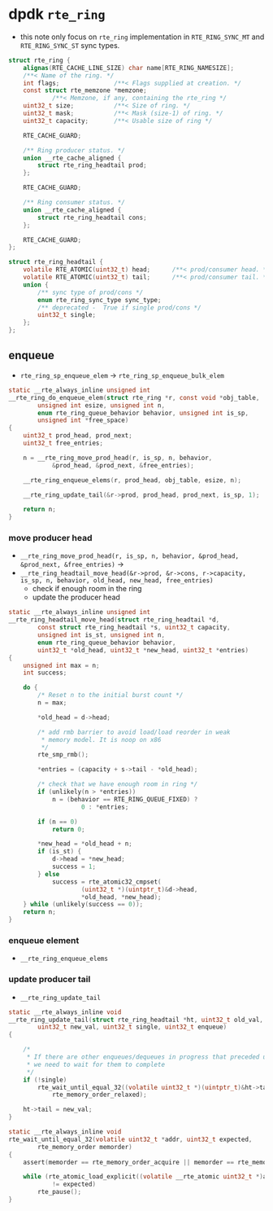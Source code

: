# dpdk `rte_ring`
* this note only focus on `rte_ring` implementation in `RTE_RING_SYNC_MT` and `RTE_RING_SYNC_ST` sync types.
```c
struct rte_ring {
	alignas(RTE_CACHE_LINE_SIZE) char name[RTE_RING_NAMESIZE];
	/**< Name of the ring. */
	int flags;               /**< Flags supplied at creation. */
	const struct rte_memzone *memzone;
			/**< Memzone, if any, containing the rte_ring */
	uint32_t size;           /**< Size of ring. */
	uint32_t mask;           /**< Mask (size-1) of ring. */
	uint32_t capacity;       /**< Usable size of ring */

	RTE_CACHE_GUARD;

	/** Ring producer status. */
	union __rte_cache_aligned {
		struct rte_ring_headtail prod;
	};

	RTE_CACHE_GUARD;

	/** Ring consumer status. */
	union __rte_cache_aligned {
		struct rte_ring_headtail cons;
	};

	RTE_CACHE_GUARD;
};

struct rte_ring_headtail {
	volatile RTE_ATOMIC(uint32_t) head;      /**< prod/consumer head. */
	volatile RTE_ATOMIC(uint32_t) tail;      /**< prod/consumer tail. */
	union {
		/** sync type of prod/cons */
		enum rte_ring_sync_type sync_type;
		/** deprecated -  True if single prod/cons */
		uint32_t single;
	};
};
```

## enqueue
* `rte_ring_sp_enqueue_elem` -> `rte_ring_sp_enqueue_bulk_elem`

```c
static __rte_always_inline unsigned int
__rte_ring_do_enqueue_elem(struct rte_ring *r, const void *obj_table,
		unsigned int esize, unsigned int n,
		enum rte_ring_queue_behavior behavior, unsigned int is_sp,
		unsigned int *free_space)
{
	uint32_t prod_head, prod_next;
	uint32_t free_entries;

	n = __rte_ring_move_prod_head(r, is_sp, n, behavior,
			&prod_head, &prod_next, &free_entries);

	__rte_ring_enqueue_elems(r, prod_head, obj_table, esize, n);

	__rte_ring_update_tail(&r->prod, prod_head, prod_next, is_sp, 1);

	return n;
}
```

### move producer head
* `__rte_ring_move_prod_head(r, is_sp, n, behavior, &prod_head, &prod_next, &free_entries)` ->
* `__rte_ring_headtail_move_head(&r->prod, &r->cons, r->capacity, is_sp, n, behavior, old_head, new_head, free_entries)`
    * check if enough room in the ring
    * update the producer head
```c
static __rte_always_inline unsigned int
__rte_ring_headtail_move_head(struct rte_ring_headtail *d,                // d is the producer, s is the consumer
		const struct rte_ring_headtail *s, uint32_t capacity,
		unsigned int is_st, unsigned int n,
		enum rte_ring_queue_behavior behavior,
		uint32_t *old_head, uint32_t *new_head, uint32_t *entries)
{
	unsigned int max = n;
	int success;

	do {
		/* Reset n to the initial burst count */
		n = max;

		*old_head = d->head;

		/* add rmb barrier to avoid load/load reorder in weak
		 * memory model. It is noop on x86
		 */
		rte_smp_rmb();

		*entries = (capacity + s->tail - *old_head);

		/* check that we have enough room in ring */
		if (unlikely(n > *entries))
			n = (behavior == RTE_RING_QUEUE_FIXED) ?
					0 : *entries;

		if (n == 0)
			return 0;

		*new_head = *old_head + n;
		if (is_st) {
			d->head = *new_head;
			success = 1;
		} else
			success = rte_atomic32_cmpset(
					(uint32_t *)(uintptr_t)&d->head,
					*old_head, *new_head);
	} while (unlikely(success == 0));
	return n;
}
```

### enqueue element
* `__rte_ring_enqueue_elems`

### update producer tail
* `__rte_ring_update_tail`

```c
static __rte_always_inline void
__rte_ring_update_tail(struct rte_ring_headtail *ht, uint32_t old_val,
		uint32_t new_val, uint32_t single, uint32_t enqueue)
{

	/*
	 * If there are other enqueues/dequeues in progress that preceded us,
	 * we need to wait for them to complete
	 */
	if (!single)
		rte_wait_until_equal_32((volatile uint32_t *)(uintptr_t)&ht->tail, old_val,
			rte_memory_order_relaxed);

	ht->tail = new_val;
}

static __rte_always_inline void
rte_wait_until_equal_32(volatile uint32_t *addr, uint32_t expected,
		rte_memory_order memorder)
{
	assert(memorder == rte_memory_order_acquire || memorder == rte_memory_order_relaxed);

	while (rte_atomic_load_explicit((volatile __rte_atomic uint32_t *)addr, memorder)
			!= expected)
		rte_pause();
}
```
